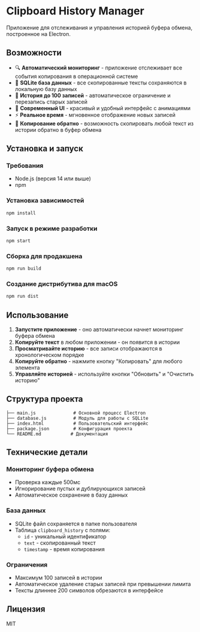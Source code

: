 # Clipboard History Manager

Приложение для отслеживания и управления историей буфера обмена, построенное на Electron.

## Возможности

- 🔍 **Автоматический мониторинг** - приложение отслеживает все события копирования в операционной системе
- 💾 **SQLite база данных** - все скопированные тексты сохраняются в локальную базу данных
- 📝 **История до 100 записей** - автоматическое ограничение и перезапись старых записей
- 🎨 **Современный UI** - красивый и удобный интерфейс с анимациями
- ⚡ **Реальное время** - мгновенное отображение новых записей
- 🔄 **Копирование обратно** - возможность скопировать любой текст из истории обратно в буфер обмена

## Установка и запуск

### Требования
- Node.js (версия 14 или выше)
- npm

### Установка зависимостей
```bash
npm install
```

### Запуск в режиме разработки
```bash
npm start
```

### Сборка для продакшена
```bash
npm run build
```

### Создание дистрибутива для macOS
```bash
npm run dist
```

## Использование

1. **Запустите приложение** - оно автоматически начнет мониторинг буфера обмена
2. **Копируйте текст** в любом приложении - он появится в истории
3. **Просматривайте историю** - все записи отображаются в хронологическом порядке
4. **Копируйте обратно** - нажмите кнопку "Копировать" для любого элемента
5. **Управляйте историей** - используйте кнопки "Обновить" и "Очистить историю"

## Структура проекта

```
├── main.js              # Основной процесс Electron
├── database.js          # Модуль для работы с SQLite
├── index.html           # Пользовательский интерфейс
├── package.json         # Конфигурация проекта
└── README.md           # Документация
```

## Технические детали

### Мониторинг буфера обмена
- Проверка каждые 500мс
- Игнорирование пустых и дублирующихся записей
- Автоматическое сохранение в базу данных

### База данных
- SQLite файл сохраняется в папке пользователя
- Таблица `clipboard_history` с полями:
  - `id` - уникальный идентификатор
  - `text` - скопированный текст
  - `timestamp` - время копирования

### Ограничения
- Максимум 100 записей в истории
- Автоматическое удаление старых записей при превышении лимита
- Тексты длиннее 200 символов обрезаются в интерфейсе

## Лицензия

MIT
